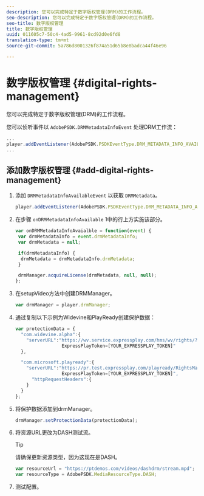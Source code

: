 ```yaml
---
description: 您可以完成特定于数字版权管理(DRM)的工作流程。
seo-description: 您可以完成特定于数字版权管理(DRM)的工作流程。
seo-title: 数字版权管理
title: 数字版权管理
uuid: 011605c7-50c4-4ad5-9961-8cd92d0e6fd8
translation-type: tm+mt
source-git-commit: 5a786d8001326f874a51d65b8e8badca44f46e96

---
```



# 数字版权管理 {#digital-rights-management}

您可以完成特定于数字版权管理(DRM)的工作流程。

您可以侦听事件以 `AdobePSDK.DRMMetadataInfoEvent` 处理DRM工作流：

```js
... 
player.addEventListener(AdobePSDK.PSDKEventType.DRM_METADATA_INFO_AVAILABLE, onDRMMetadataInfoAvailable);
...
```

## 添加数字版权管理 {#add-digital-rights-management}

1. 添加 `DRMMetadataInfoAvailableEvent` 以获取 `DRMMetadata`。

   ```js
   player.addEventListener(AdobePSDK.PSDKEventType.DRM_METADATA_INFO_AVAILABLE, onDRMMetadataInfoAvaialble);
   ```

1. 在步骤 `onDRMMetadataInfoAvailable` 1中的行上方实施该部分。

   ```js
   var onDRMMetadataInfoAvaialble = function(event) { 
    var drmMetadataInfo = event.drmMetadataInfo; 
    var drmMetadata = null; 
   
    if(drmMetadataInfo) { 
     drmMetadata = drmMetadataInfo.drmMetadata; 
    } 
   
    drmManager.acquireLicense(drmMetadata, null, null); 
   };
   ```

1. 在setupVideo方法中创建DRMManager。

   ```js
   var drmManager = player.drmManager;
   ```

1. 通过复制以下示例为Widevine和PlayReady创建保护数据：

   ```js
   var protectionData = { 
     "com.widevine.alpha":{ 
       "serverURL":"https://wv.service.expressplay.com/hms/wv/rights/? 
                    ExpressPlayToken=[YOUR_EXPRESSPLAY_TOKEN]"  
     }, 
   
     "com.microsoft.playready":{ 
       "serverURL":"https://pr.test.expressplay.com/playready/RightsManager.asmx? 
                    ExpressPlayToken=[YOUR_EXPRESSPLAY_TOKEN]", 
         "httpRequestHeaders":{ 
       } 
     } 
   };
   ```

1. 将保护数据添加到drmManager。

   ```js
   drmManager.setProtectionData(protectionData);
   ```

1. 将资源URL更改为DASH测试流。

   >[!TIP]
   >
   >请确保更新资源类型，因为这现在是DASH。

   ```js
   var resourceUrl = "https://ptdemos.com/videos/dashdrm/stream.mpd"; 
   var resourceType = AdobePSDK.MediaResourceType.DASH;
   ```

1. 测试配置。